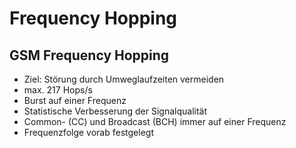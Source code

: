 # Frequency Hopping

## GSM Frequency Hopping

- Ziel: Störung durch Umweglaufzeiten vermeiden
- max. 217 Hops/s
- Burst auf einer Frequenz
- Statistische Verbesserung der Signalqualität
- Common- (CC) und Broadcast (BCH) immer auf einer Frequenz
- Frequenzfolge vorab festgelegt